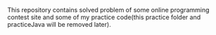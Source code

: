 This repository contains solved problem of some online programming contest site and some of my practice code(this practice folder and practiceJava will be removed later).
